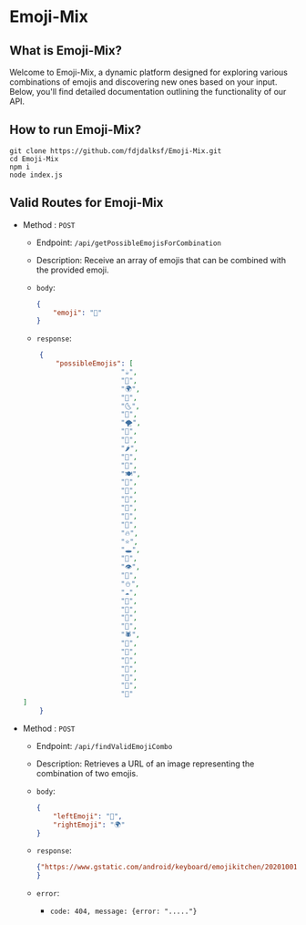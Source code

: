 # Emoji-Mix


## What is Emoji-Mix?
Welcome to Emoji-Mix, a dynamic platform designed for exploring various combinations of emojis and discovering new ones based on your input. Below, you'll find detailed documentation outlining the functionality of our API.

## How to run Emoji-Mix?
```shell 
git clone https://github.com/fdjdalksf/Emoji-Mix.git
cd Emoji-Mix
npm i 
node index.js
```

## Valid Routes for Emoji-Mix
- Method : `POST` 
	- Endpoint: `/api/getPossibleEmojisForCombination`
	- Description: Receive an array of emojis that can be combined with the provided emoji.
	- `body`:
		```json
		{
			"emoji": "🐙"
		}
		```
	
	- `response`:
	```json
		{
			"possibleEmojis": [
        					"☕",
        					"🌈",
        					"🌍",
        					"🌛",
        					"🌜",
        					"🌟",
        					"🌪️",
        					"🌭",
        					"🌲",
        					"🌶️",
        					"🌼",
        					"🍍",
        					"🍽️",
        					"🎂",
        					"🎃",
        					"🎈",
        					"🎊",
        					"🥲",
        					"🥸",
        					"🔥",
        					"⭐",
        					"🕳️",
        					"🦠",
        					"👁️",
        					"💐",
        					"⛄",
        					"☁️",
        					"🙈",
        					"🦁",
        					"🦥",
        					"🐙",
        					"🕷️",
        					"🥑",
        					"🧀",
        					"🧁",
        					"👑",
        					"💎",
        					"📰",
        					"🔮"
    ]
		}

- Method : `POST` 
	- Endpoint: `/api/findValidEmojiCombo`
	- Description: Retrieves a URL of an image representing the combination of two emojis.

	- `body`:
		```json
		{
			"leftEmoji": "🐙",
  			"rightEmoji": "🌍"
		}
		```
	- `response`: 
		```json
		{"https://www.gstatic.com/android/keyboard/emojikitchen/20201001/u1f419/u1f419_u1f30d.png"
		}
		```
	- `error`:
		- `code: 404, message: {error: "....."}`